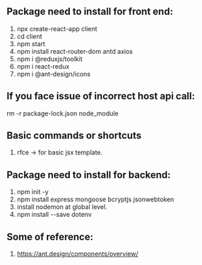 ## Package need to install for front end:
1. npx create-react-app client
2. cd client 
3. npm start
4. npm install react-router-dom antd axios
5. npm i @reduxjs/toolkit
6. npm i react-redux
7. npm i @ant-design/icons


## If you face issue of incorrect host api call:
rm -r package-lock.json node_module


## Basic commands or shortcuts
1. rfce -> for basic jsx template.

## Package need to install for backend:
1. npm init -y
2. npm install express mongoose bcryptjs jsonwebtoken
3. install nodemon at global level.
4. npm install --save dotenv 


## Some of reference:
1. https://ant.design/components/overview/
